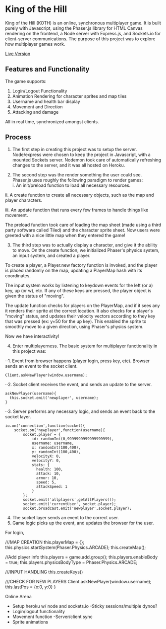 # King of the Hill

King of the Hill (KOTH) is an online, synchronous multiplayer game. It is built purely with Javascript, using the Phaser.js library for HTML Canvas rendering on the frontend, a Node server with Express.js, and Sockets.io for client-server communications. The purpose of this project was to explore how multiplayer games work.

[Live Version](https://koth.herokuapp.com/ "Live Version")

## Features and Functionality

The game supports:
 <ol>
   <li>Login/Logout Functionality</li>
   <li>Animation Rendering for character sprites and map tiles</li>
   <li>Username and health bar display</li>
   <li>Movement and Direction</li>
   <li>Attacking and damage</li>
 </ol>

All in real time, synchronized amongst clients.

## Process

1. The first step in creating this project was to setup the server. Node/express were chosen to keep the project in Javascript, with a mounted Sockets server. Nodemon took care of automatically refreshing changes to the server, and it was all hosted on Heroku.

2. The second step was the render something the user could see. Phaser.js uses roughly the following paradigm to render games:  
 i. An init/preload function to load all necessary resources.

 ii. A create function to create all necessary objects, such as the map and player characters.
 
 iii. An update function that runs every few frames to handle things like movement.

The preload function took care of loading the map sheet (made using a third party software called Tiled) and the character sprite sheet. Now users were greeted with a nice little map when they entered the game!

3. The third step was to actually display a character, and give it the ability to move. On the create function, we initialized Phaser's physics system, an input system, and created a player.

To create a player, a Player.new factory function is invoked, and the player is placed randomly on the map, updating a PlayerMap hash with its coordinates.

The input system works by listening to keydown events for the left (or a) key, up (or w), etc. If any of these keys are pressed, the player object is given the status of "moving".

The update function checks for players on the PlayerMap, and if it sees any it renders their sprite at the correct location. It also checks for a player's "moving" status, and updates their velocity vectors according to they key that was pressed (ex: y+50 for the up key). This enabled the sprite to smoothly move to a given direction, using Phaser's physics system.

Now we have interactivity!

4. Enter multiplayerness. The basic system for multiplayer functionality in this project was:

⋅⋅1. Event from browser happens (player login, press key, etc). Browser sends an event to the socket client.

```
Client.askNewPlayer(window.username);
```

⋅⋅2. Socket client receives the event, and sends an update to the server.

```
askNewPlayer(username){
  this.socket.emit('newplayer', username);
}
```
⋅⋅3. Server performs any necessary logic, and sends an event back to the socket layer.
```
io.on('connection',function(socket){
    socket.on('newplayer',function(username){
        socket.player = {
            id: randomInt(0,9999999999999999999),
            username: username,
            x: randomInt(100,400),
            y: randomInt(100,400),
            velocityX: 0,
            velocityY: 0,
            stats: {
              health: 100,
              attack: 10,
              armor: 10,
              speed: 5,
              attackSpeed: 1
            }
        };
        socket.emit('allplayers',getAllPlayers());
        socket.emit('currentUser', socket.player);
        socket.broadcast.emit('newplayer',socket.player);
```

 4. The socket layer sends an event to the correct user.
 5. Game logic picks up the event, and updates the browser for the user.

For login,


///MAP CREATION
this.playerMap = {};
this.physics.startSystem(Phaser.Physics.ARCADE);
this.createMap();

//Add player info
this.players = game.add.group();
this.players.enableBody = true;
this.players.physicsBodyType = Phaser.Physics.ARCADE;

///INPUT HANDLING
this.createKeys()

///CHECK FOR NEW PLAYERS
Client.askNewPlayer(window.username);
this.lastPos = {x:0, y:0}
}




Online Arena
- Setup heroku w/ node and sockets.io
	-Sticky sessions/multiple dynos?
- Login/logout functionality
- Movement function
-Server/client sync
- Sprite animations
